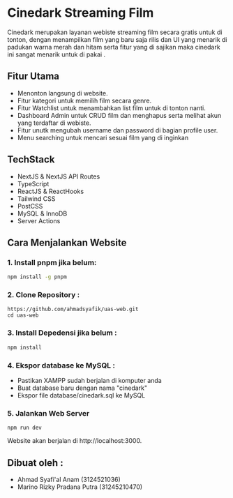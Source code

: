 # Cinedark Streaming Film

Cinedark merupakan layanan webiste streaming film secara gratis untuk di tonton, dengan menampilkan film yang baru saja rilis dan UI yang menarik di padukan warna merah dan hitam serta fitur yang di sajikan maka cinedark ini sangat menarik untuk di pakai .

## Fitur Utama

- Menonton langsung di website.
- Fitur kategori untuk memilih film secara genre.
- Fitur Watchlist untuk menambahkan list film untuk di tonton nanti.
- Dashboard Admin untuk CRUD film dan menghapus serta melihat akun yang terdaftar di webiste.
- Fitur unutk mengubah username dan password di bagian profile user.
- Menu searching untuk mencari sesuai film yang di inginkan

## TechStack 

- NextJS & NextJS API Routes
- TypeScript
- ReactJS & ReactHooks
- Tailwind CSS
- PostCSS
- MySQL & InnoDB
- Server Actions

## Cara Menjalankan Website

### 1.  Install pnpm jika belum:

  ```bash
  npm install -g pnpm
```
### 2. Clone Repository :
```
https://github.com/ahmadsyafik/uas-web.git
cd uas-web
```
### 3. Install Depedensi jika belum :

```bash
npm install
```

### 4. Ekspor database ke MySQL :
- Pastikan XAMPP sudah berjalan di komputer anda
- Buat database baru dengan nama "cinedark"
- Ekspor file database/cinedark.sql ke MySQL

### 5. Jalankan Web Server
```
npm run dev
```
Website akan berjalan di http://localhost:3000.

## Dibuat oleh :
- Ahmad Syafi'al Anam (3124521036)
- Marino Rizky Pradana Putra (31245210470)
